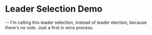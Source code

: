 # Leader Selection Demo
-- I'm calling this leader selection, instead of leader election, because there's no vote. Just a first in wins process.

